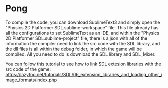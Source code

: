 # Pong
To compile the code, you can download SublimeText3 and simply open the "Physics 2D Platformer SDL.sublime-workspace" file.
This file already has all the configurations to set SublimeText as an IDE, and within the "Physics 2D Platformer SDL.sublime-project" 
file, there is a json with all of the information the compiler need to link the src code with the SDL library, and the dll files is all within the debug folder, in which the game will be compiled. All you need to do is download the SDL library and SDL_Mixer.

You can follow this tutorial to see how to link SDL extesion libraries with the src code of the game: https://lazyfoo.net/tutorials/SDL/06_extension_libraries_and_loading_other_image_formats/index.php
